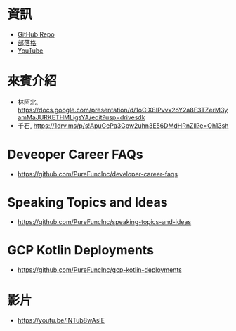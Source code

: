 # 資訊
* [GitHub Repo](https://github.com/PureFuncInc/purefunc-cafe)
* [部落格](https://purefunc.net/articles/pure-func-cafe)
* [YouTube](https://www.youtube.com/watch?v=N5GzZfXg5z0)

# 來賓介紹
* 林阿北, https://docs.google.com/presentation/d/1oCiX8IPvvx2oY2a8F3TZerM3yamMaJURKETHMLigsYA/edit?usp=drivesdk
* 千石, https://1drv.ms/p/s!ApuGePa3Gpw2uhn3E56DMdHRnZll?e=Oh13sh

# Deveoper Career FAQs
* https://github.com/PureFuncInc/developer-career-faqs

# Speaking Topics and Ideas
* https://github.com/PureFuncInc/speaking-topics-and-ideas

# GCP Kotlin Deployments
* https://github.com/PureFuncInc/gcp-kotlin-deployments

# 影片
* https://youtu.be/lNTub8wAsIE
